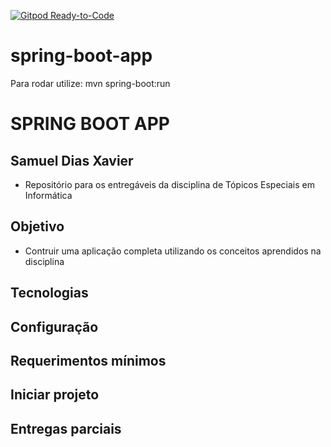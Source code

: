 [![Gitpod Ready-to-Code](https://img.shields.io/badge/Gitpod-Ready--to--Code-blue?logo=gitpod)](https://gitpod.io/#https://github.com/krusader1982/SPRING-BOOT-APP)

# spring-boot-app


Para rodar utilize: mvn spring-boot:run


# SPRING BOOT APP

## Samuel Dias Xavier

* Repositório para os entregáveis da disciplina de Tópicos Especiais em Informática

## Objetivo

* Contruir uma aplicação completa utilizando os conceitos aprendidos na disciplina

## Tecnologias

## Configuração

## Requerimentos mínimos

## Iniciar projeto

## Entregas parciais
